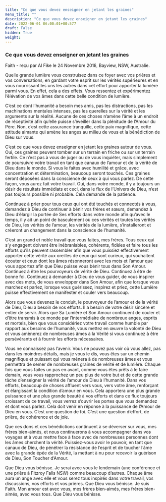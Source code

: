 ```yaml
---
title: "Ce que vous devez enseigner en jetant les graines"
menu_title: ""
description: "Ce que vous devez enseigner en jetant les graines"
date: 2022-06-01 06:00:01+00:577
draft: False
hidden: True
weight:
---
```

### Ce que vous devez enseigner en jetant les graines

Faith - reçu par Al Fike le 24 Novembre 2018, Bayview, NSW, Australie.

Quelle grande lumière vous construisez dans ce foyer avec vos prières et vos conversations, en gardant votre esprit sur les vérités supérieures et en vous nourrissant les uns les autres dans cet effort pour apporter la lumière parmi vous. En effet, cela a des effets. Vous ressentez et expérimentez l’élévation de vos âmes dans cette belle condition de lumière.

C’est ce dont l’humanité a besoin mes amis, pas les distractions, pas les machinations mentales intenses, pas les querelles sur la vérité et les arguments sur la réalité. Aucune de ces choses n’amène l’âme à un endroit de réceptivité afin qu’elle puisse s’éveiller dans la plénitude de l’Amour du Père. Non, c’est cette assurance tranquille, cette paix magnifique, cette attitude aimante qui amène les anges au milieu de vous et la bénédiction de Dieu sur vous.

C’est ce que vous devez enseigner en jetant les graines autour de vous. Oui, ces graines peuvent tomber sur un terrain en friche ou sur un terrain fertile. Ce n’est pas à vous de juger ou de vous inquiéter, mais simplement de poursuivre votre travail en tant que canaux de l’amour et de la vérité de Dieu dans le monde. Si vous le faites avec humilité et grâce, avec concentration et détermination, beaucoup seront touchés. Ces graines seront déposées dans la conscience de ceux à qui vous parlez. De cette façon, vous aurez fait votre travail. Oui, dans votre monde, il y a toujours un désir de résultats immédiats et ceci, dans le flux de l’Univers de Dieu, n’est pas toujours possible ni probable. Cela demande de la patience.

Continuez à prier pour tous ceux qui ont été touchés et connectés à vous, demandez à Dieu de continuer à bénir vos frères et sœurs, demandez à Dieu d’élargir la portée de Ses efforts dans votre monde afin qu’avec le temps, il y ait un point de basculement où ces vérités et toutes les vérités de Dieu, les vérités de l’amour, les vérités de la lumière, s’installeront et créeront un changement dans la conscience de l’humanité.

C’est un grand et noble travail que vous faites, mes frères. Tous ceux qui s’y engagent doivent être inébranlables, cohérents, fidèles et faire tous les efforts qu’ils peuvent rassembler afin que vous puissiez effectivement apporter cette vérité aux oreilles de ceux qui sont curieux, qui souhaitent écouter et ceux dont les âmes résonneront avec les mots et l’amour que vous apportez afin que Dieu puisse vous bénir tous dans Son Amour. Continuez à être les pourvoyeurs de vérité de Dieu. Continuez à être de bonne foi. Continuez à demander à Dieu de vous guider, de vous inspirer avec des mots, de vous envelopper dans Son Amour, afin que lorsque vous marchez et parlez, lorsque vous guérissez, inspirez et priez, cette Lumière puisse effectivement se manifester et couler vers beaucoup.

Alors que vous devenez le conduit, le pourvoyeur de l’amour et de la vérité de Dieu, Dieu a besoin de vos efforts. Il a besoin de votre désir sincère et entier de servir. Alors que Sa Lumière et Son Amour continuent de couler et d’être transmis à ce monde par l’intermédiaire de nombreux anges, esprits et mortels, bien que vous considériez votre travail comme humble par rapport aux besoins de l’humanité, vous mettez en œuvre la volonté de Dieu et vous amènerez de nombreuses âmes à la Vérité si vous continuez à être persévérants et à fournir les efforts nécessaires.

Vous ne connaissez pas l’avenir. Vous ne pouvez pas voir où vous allez, pas dans les moindres détails, mais je vous le dis, vous êtes sur un chemin magnifique et puissant qui vous mènera à de nombreuses âmes et vous permettra de semer de nombreuses graines de vérité et de lumière. Chaque fois que vous faites un pas en avant, comme vous êtes prêts à le faire demain, vous vous rapprochez un peu plus de votre but et de cette grande tâche d’enseigner la vérité de l’amour de Dieu à l’humanité. Dans vos efforts, beaucoup de choses affluent vers vous, vers votre âme, renforçant et élargissant la condition d’amour en vous. Cela apportera une plus grande puissance et une plus grande beauté à vos efforts et dans ce flux toujours croissant de ce travail, vous verrez s’ouvrir les portes que vous demandez et dont vous parlez. Cela doit venir en réponse à la puissance de l’Amour de Dieu en vous. C’est une question de foi. C’est une question d’effort, de prière, de cohérence et de joie.

Que ces dons et ces bénédictions continuent à se déverser sur vous, mes frères bien-aimés, et nous continuerons à vous accompagner dans vos voyages et à vous mettre face à face avec de nombreuses personnes dont les âmes cherchent la vérité. Puissiez-vous avoir le pouvoir, en tant que canaux de Dieu, de pénétrer la résistance de l’esprit et de toucher l’âme avec la grande épée de la Vérité, la mettant à nu pour recevoir la guérison de Dieu, Son Toucher d’Amour.

Que Dieu vous bénisse. Je serai avec vous le lendemain (une conférence et une prière à Fitzroy Falls NSW) comme beaucoup d’autres. Chaque âme aura un ange avec elle et vous serez tous inspirés dans votre travail, vos discussions, vos efforts et vos prières. Que Dieu vous bénisse. Je suis Faith. Mon amour est avec vous, mes frères bien-aimés, mes frères bien-aimés, avec vous tous. Que Dieu vous bénisse.

